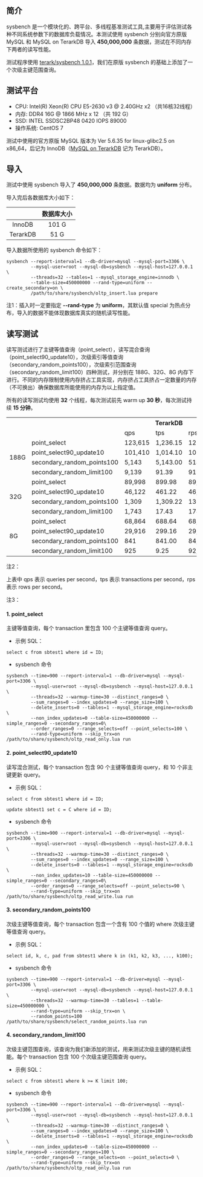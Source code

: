 ## 简介
sysbench 是一个模块化的、跨平台、多线程基准测试工具,主要用于评估测试各种不同系统参数下的数据库负载情况。本测试使用 sysbench 分别向官方原版 MySQL 和 MySQL on TerarkDB 导入 **450,000,000** 条数据，测试在不同内存下两者的读写性能。

测试程序使用 [terark/sysbench 1.0.1](https://github.com/Terark/sysbench)，我们在原版 sysbench 的基础上添加了一个次级主键范围查询。

## 测试平台

- CPU: Intel(R) Xeon(R) CPU E5-2630 v3 @ 2.40GHz x2 （共16核32线程）
- 内存: DDR4 16G @ 1866 MHz x 12 （共 192 G）
- SSD: INTEL SSDSC2BP48 0420 IOPS 89000
- 操作系统: CentOS 7

测试中使用的官方原版 MySQL 版本为 Ver 5.6.35 for linux-glibc2.5 on x86_64，后记为 InnoDB（[MySQL on TerarkDB](http://terark.com/docs/mysql-on-terarkdb-manual/zh-hans/installation.html) 记为 TerarkDB）。

## 导入

测试中使用 sysbench 导入了 **450,000,000** 条数据。数据均为 **uniform** 分布。

导入完后各数据库大小如下：

|      | 数据库大小 |
|:----:|:---------:|
| InnoDB   | 101 G |
| TerarkDB | 51 G  |

导入数据所使用的 sysbench 命令如下：

```
sysbench --report-interval=1 --db-driver=mysql --mysql-port=3306 \
         --mysql-user=root --mysql-db=sysbench --mysql-host=127.0.0.1 \
         --threads=32 --tables=1 --mysql_storage_engine=innodb \
         --table-size=450000000 --rand-type=uniform --create_secondary=on \
         /path/to/share/sysbench/oltp_insert.lua prepare
```

注1：插入时一定要指定 **--rand-type** 为 **uniform**，其默认值 special 为热点分布，导入的数据不能体现数据库真实的随机读写性能。

## 读写测试

读写测试进行了主键等值查询（point_select），读写混合查询（point_select90_update10），次级索引等值查询（secondary_random_points100），次级索引范围查询（secondary_random_limit100）四种测试，并分别在 188G、32G、8G 内存下进行。不同的内存限制使用内存挤占工具实现，内存挤占工具挤占一定数量的内存（不可换出）确保数据库所能使用的内存为以上指定值。

所有的读写测试均使用 **32** 个线程，每次测试前先 warm up **30 秒**，每次测试持续 **15 分钟**。

<table>
    <tr>
             <th></th><th></th><th colspan="3">TerarkDB</th><th colspan="3">InnoDB</th>
    </tr>
    <tr>
             <td></td> <td></td> <td>qps</td> <td>tps</td> <td>rps</td> <td>qps</td> <td>tps</td> <td>rps</td>
    </tr>
    <tr>
             <td rowspan="4">188G</td> <td>point_select</td> <td>123,615</td> <td>1,236.15</td> <td>123,615</td>
             <td>178,282</td> <td>1,782.82</td> <td>178,282</td>
    </tr>
    <tr>
             <td>point_select90_update10</td> <td>101,410</td> <td>1,014.10</td> <td>101,410</td>
             <td>50,695</td> <td>506.95</td> <td>50,695</td>
    </tr>
    <tr>
             <td>secondary_random_points100</td> <td>5,143</td> <td>5,143.00</td> <td>514,300</td>
             <td>14,278</td> <td>14,278.79</td> <td>1,427,800</td>
    </tr>
    <tr>
             <td>secondary_random_limit100</td> <td>9,139</td> <td>91.39</td> <td>913,900</td>
             <td>21,164</td> <td>211.64</td> <td>2,116,400</td>
    </tr>
    <tr>
             <td rowspan="4">32G</td><td>point_select</td> <td>89,998</td> <td>899.98</td> <td>89,998</td>
             <td>22,301</td> <td>223.01</td> <td>22,301</td>
    </tr>
    <tr>
             <td>point_select90_update10</td> <td>46,122</td> <td>461.22</td> <td>46,122</td>
             <td>12,445</td> <td>124.45</td> <td>12,445</td>
    </tr>
    <tr>
             <td>secondary_random_points100</td> <td>1,309</td> <td>1,309.22</td> <td>130922</td>
             <td>228</td> <td>227.68</td> <td>22,768</td>
    </tr>
    <tr>
             <td>secondary_random_limit100</td> <td>1,743</td> <td>17.43</td> <td>174,300</td>
             <td>232</td> <td>2.32</td> <td>23,200</td>
    </tr>
    <tr>
             <td rowspan="4">8G</td> <td>point_select</td> <td>68,864</td> <td>688.64</td> <td>68,864</td>
             <td>23,829</td> <td>238.29</td> <td>23,829</td>
    </tr>
    <tr>
             <td>point_select90_update10</td> <td>29,916</td> <td>299.16</td> <td>29,916</td>
             <td>12,787</td> <td>127.87</td> <td>17,787</td>
    </tr>
    <tr>
             <td>secondary_random_points100</td> <td>841</td> <td>841.00</td> <td>84,100</td>
             <td>172</td> <td>171.63</td> <td>17,163</td>
    </tr>
    <tr>
             <td>secondary_random_limit100</td> <td>925</td> <td>9.25</td> <td>92,500</td>
             <td>251</td> <td>2.51</td> <td>25,100</td>
    </tr>
</table>

注2：

上表中 qps 表示 queries per second，tps 表示 transactions per second，rps 表示 rows per second。

注3：

#### 1. point_select

主键等值查询，每个 transaction 里包含 100 个主键等值查询 query。

- 示例 SQL：
```
select c from sbtest1 where id = ID;
```

- sysbench 命令
```
sysbench --time=900 --report-interval=1 --db-driver=mysql --mysql-port=3306 \
         --mysql-user=root --mysql-db=sysbench --mysql-host=127.0.0.1 \
         --threads=32 --warmup-time=30 --distinct_ranges=0 \
         --sum_ranges=0 --index_updates=0 --range_size=100 \
         --delete_inserts=0 --tables=1 --mysql_storage_engine=rocksdb \
         --non_index_updates=0 --table-size=450000000 --simple_ranges=0 --secondary_ranges=0\
         --order_ranges=0 --range_selects=off --point_selects=100 \
         --rand-type=uniform --skip_trx=on /path/to/share/sysbench/oltp_read_only.lua run
```

#### 2. point_select90_update10

读写混合测试，每个 transaction 包含 90 个主键等值查询 query，和 10 个非主键更新 query。

- 示例 SQL：
```
select c from sbtest1 where id = ID;

update sbtest1 set c = C where id = ID;
```

- sysbench 命令
```
sysbench --time=900 --report-interval=1 --db-driver=mysql --mysql-port=3306 \
         --mysql-user=root --mysql-db=sysbench --mysql-host=127.0.0.1 \
         --threads=32 --warmup-time=30 --distinct_ranges=0 \
         --sum_ranges=0 --index_updates=0 --range_size=100 \
         --delete_inserts=0 --tables=1 --mysql_storage_engine=rocksdb \
         --non_index_updates=10 --table-size=450000000 --simple_ranges=0 --secondary_ranges=0\
         --order_ranges=0 --range_selects=off --point_selects=90 \
         --rand-type=uniform --skip_trx=on /path/to/share/sysbench/oltp_read_write.lua run
```

#### 3. secondary_random_points100

次级主键等值查询，每个 transaction 包含一个含有 100 个值的 where 次级主键等值查询 query。

- 示例 SQL：
```
select id, k, c, pad from sbtest1 where k in (k1, k2, k3, ..., k100);
```

- sysbench 命令
```
sysbench --time=900 --report-interval=1 --db-driver=mysql --mysql-port=3306 \
         --mysql-user=root --mysql-db=sysbench --mysql-host=127.0.0.1 \
         --threads=32 --warmup-time=30 --tables=1 --table-size=450000000 \
         --rand-type=uniform --skip_trx=on \
         --random_points=100 /path/to/share/sysbench/select_random_points.lua run
```

#### 4. secondary_random_limit100

次级主键范围查询，该查询为我们新添加的测试，用来测试次级主键的随机读性能。每个 transaction 包含 100 个次级主键范围查询 query。

- 示例 SQL：
```
select c from sbtest1 where k >= K limit 100;
```

- sysbench 命令
```
sysbench --time=900 --report-interval=1 --db-driver=mysql --mysql-port=3306 \
         --mysql-user=root --mysql-db=sysbench --mysql-host=127.0.0.1 \
         --threads=32 --warmup-time=30 --distinct_ranges=0 \
         --sum_ranges=0 --index_updates=0 --range_size=100 \
         --delete_inserts=0 --tables=1 --mysql_storage_engine=rocksdb \
         --non_index_updates=0 --table-size=450000000 --simple_ranges=0 --secondary_ranges=100 \
         --order_ranges=0 --range_selects=on --point_selects=0 \
         --rand-type=uniform --skip_trx=on /path/to/share/sysbench/oltp_read_only.lua run
```
